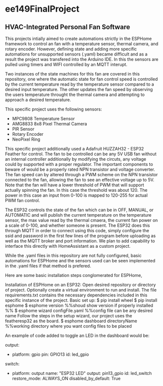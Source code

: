 # ee149FinalProject
## HVAC-Integrated Personal Fan Software

This projects intially aimed to create automations strictly in the ESPHome framework to control an fan with a temperature sensor, thermal camera, and rotary encoder. However, defining state and adding more specific automations for unsupported sensors (.yaml) became difficult and as a result the project was transfered into the Arduino IDE. In this the sensors are pulled using timers and WIFI controlled by an MQTT interupt.

Two instances of the state machines for this fan are covered in this repository, one where the automatic state for fan control speed is controlled by the current temperature read by the temperature sensor compared to a desired input temperature. The other updates the fan speed by observing the users temperature throught the thermal camera and attempting to approach a desired temperature.

This specific project uses the following sensors:
- MPC9808 Temperature Sensor
- AMG8833 8x8 Pixel Thermal Camera
- PIR Sensor
- Rotary Encoder
- NeoPixel Ring

This specific project additionally used a Adafruit HUZZAH32 - ESP32 Feather for control. The fan to be controlled can be any 5V USB fan without an internal controller additionally by modifying the circuts, any voltage could by supported with a proper regulator. The important components to beware of would be a properly rated NPN transistor and voltage converter. The fan speed can by altered through a PWM scheme on the NPN transistor connected to the fan, allowing the fan to see an effective voltage up to 5V. Note that the fan will have a lower threshold of PWM that will support actually spinning the fan. In this case the threshold was about 120. The power in this case an input from 0-100 is mapped to 120-255 for actual PWM fan control.

The ESP32 controls the state of the fan which can be in OFF, MANUAL, or AUTOMATIC and will publish the current temperature on the temperature sensor, the max value read by the thermal cmaera, the current fan power on a scale of 0-100, and whether someone is present. The ESP32 does this through MQTT in order to connect using this code, simply configure the ssid and password in the first few lines of the program before uploading as well as the MQTT broker and port information. We plan to add capability to interface this directly with HomeAssistant as a custom project. 

While the .yaml files in this repository are not fully configured, basic automations for ESPHome and the sensors used can be seen implemented in the .yaml files if that method is prefered. 

Here are some basic installation steps conglomerated for ESPHome, 

Installation of ESPHome on an ESP32:
Open desired repository or directory of project.
Optionally create a virtual environment to run and install.
The file requirements.txt contains the necessary dependencies included in this specific instance of the project.
Basic set up:
$ pip install wheel
$ pip install esphome
$ esphome version %%shoud show version if properly installed %%
$ esphome wizard configFile.yaml %%config file can be any desired name
Follow the steps in the setup wizard, our project uses the featheresp32 as the board.
$ esphome dashboard directoryName %%working directory where you want config files to be placed

An example of code added to toggle an LED in the dashboard would be:

output:
  - platform: gpio
    pin: GPIO13
    id: led_gpio

switch:
  - platform: output
    name: "ESP32 LED"
    output: pin13_gpio
    id: led_switch
    restore_mode: ALWAYS_ON
    disabled_by_default: True

